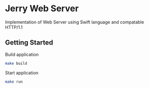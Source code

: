 # Jerry Web Server

Implementation of Web Server using Swift language and compatable HTTP/1.1 

## Getting Started

Build application

```sh
make build
```

Start application

```sh
make run
```

